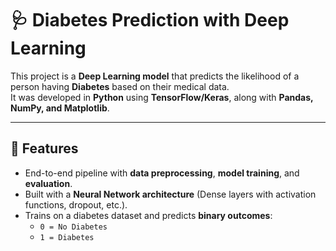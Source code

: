 # 🩺 Diabetes Prediction with Deep Learning

This project is a **Deep Learning model** that predicts the likelihood of a person having **Diabetes** based on their medical data.  
It was developed in **Python** using **TensorFlow/Keras**, along with **Pandas, NumPy, and Matplotlib**.

---

## 🚀 Features
- End-to-end pipeline with **data preprocessing**, **model training**, and **evaluation**.
- Built with a **Neural Network architecture** (Dense layers with activation functions, dropout, etc.).
- Trains on a diabetes dataset and predicts **binary outcomes**:  
  - `0 = No Diabetes`  
  - `1 = Diabetes`
